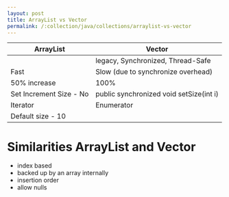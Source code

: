 ```yaml
---
layout: post
title: ArrayList vs Vector
permalink: /:collection/java/collections/arraylist-vs-vector
---
```



|ArrayList				|Vector									|
|---					|---									|
|						|legacy, Synchronized, Thread-Safe		|							|
|Fast					|Slow (due to synchronize overhead)		|
|50% increase			|100%									|
|Set Increment Size - No|public synchronized void setSize(int i)|
|Iterator				|Enumerator								|
|Default size - 10		|										|

# Similarities ArrayList and Vector
- index based
- backed up by an array internally
- insertion order
- allow nulls